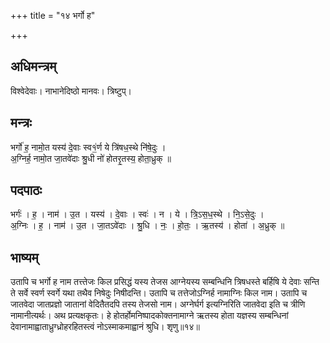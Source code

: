 +++
title = "१४ भर्गो ह"

+++
## अधिमन्त्रम्
विश्वेदेवाः। नाभानेदिष्ठो मानवः। त्रिष्टुप्।

## मन्त्रः
भर्गो॑ ह॒ नामो॒त यस्य॑ दे॒वाः स्व१॒॑र्ण ये त्रि॑षध॒स्थे नि॑षे॒दुः ।  
अ॒ग्निर्ह॒ नामो॒त जा॒तवे॑दाः श्रु॒धी नो॑ होतरृ॒तस्य॒ होता॒ध्रुक् ॥

## पदपाठः
भर्गः॑ । ह॒ । नाम॑ । उ॒त । यस्य॑ । दे॒वाः । स्वः॑ । न । ये । त्रि॒ऽस॒ध॒स्थे । नि॒ऽसे॒दुः ।  
अ॒ग्निः । ह॒ । नाम॑ । उ॒त । जा॒तऽवे॑दाः । श्रु॒धि । नः॒ । हो॒तः॒ । ऋ॒तस्य॑ । होता॑ । अ॒ध्रुक् ॥

## भाष्यम्
उतापि च भर्गो ह नाम तत्त्तेजः किल प्रसिद्धं यस्य तेजस आग्नेयस्य सम्बन्धिनि त्रिषधस्ते बर्हिषि ये देवाः सन्ति ते सर्वे स्वर्ण स्वर्गे यथा तथैव निषेदुः निषीदन्ति। उतापि च तत्तेजोऽग्निर्ह नामाग्निः किल नाम। उतापि च जातवेदा जातप्रज्ञो जातानां वेदितैतदपि तस्य तेजसो नाम। अग्नेर्घर्ग इत्यग्निरिति जातवेदा इति च त्रीणि नामानीत्यर्थः। अथ प्रत्यक्षकृतः। हे होतर्होमनिष्पादकोक्तनामाग्ने ऋतस्य होता यज्ञस्य सम्बन्धिनां देवानामाह्वाताध्रुग्ध्रोहरहितस्त्वं नोऽस्माकमाह्वानं श्रुधि। शृणु॥१४॥